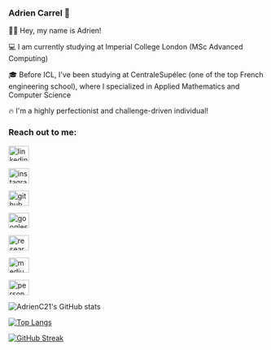 ### Adrien Carrel 👋

👋🏼 Hey, my name is Adrien!

💻 I am currently studying at Imperial College London (MSc Advanced Computing)

🎓 Before ICL, I've been studying at CentraleSupélec (one of the top French engineering school), where I specialized in Applied Mathematics and Computer Science

🔥 I'm a highly perfectionist and challenge-driven individual!


<h3 align="left">Reach out to me:</h3>
<p align="left">

<a href="https://linkedin.com/in/adrien.carrel/" target="blank"><img align="center" src="https://cdn.jsdelivr.net/npm/simple-icons@3.0.1/icons/linkedin.svg" alt="linkedin" height="30" width="40"/></a>

<a href="https://www.instagram.com/adrien.carrel" target="blank"><img align="center" src="https://cdn.jsdelivr.net/npm/simple-icons@3.0.1/icons/instagram.svg" alt="instagram" height="30" width="40" /></a>

<a href="https://github.com/AdrienC21/" target="blank"><img align="center" src="https://cdn.jsdelivr.net/npm/simple-icons@3.0.1/icons/github.svg" alt="github" height="30" width="40" /></a>

<a href="https://scholar.google.com/citations?user=w1_KlvoAAAAJ&hl=fr" target="blank"><img align="center" src="https://cdn.jsdelivr.net/npm/simple-icons@3.0.1/icons/googlescholar.svg" alt="googlescholar" height="30" width="40" /></a>

<a href="https://www.researchgate.net/profile/Adrien-Carrel" target="blank"><img align="center" src="https://cdn.jsdelivr.net/npm/simple-icons@3.0.1/icons/researchgate.svg" alt="researchgate" height="30" width="40" /></a>

<a href="https://medium.com/@a.carrel" target="blank"><img align="center" src="https://cdn.jsdelivr.net/npm/simple-icons@3.0.1/icons/medium.svg" alt="medium" height="30" width="40" /></a>

<a href="https://adriencarrel.com" target="blank"><img align="center" src="https://cdn.jsdelivr.net/npm/simple-icons@3.0.1/icons/googlechrome.svg" alt="personalwebsite" height="30" width="40" /></a>
</p>

![AdrienC21's GitHub stats](https://github-readme-stats.vercel.app/api?username=AdrienC21&hide=prs,issues)

[![Top Langs](https://github-readme-stats.vercel.app/api/top-langs/?username=AdrienC21&layout=compact)](https://github.com/anuraghazra/github-readme-stats)

[![GitHub Streak](https://github-readme-streak-stats.herokuapp.com/?user=AdrienC21)](https://git.io/streak-stats)
